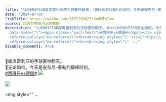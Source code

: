 ```yaml
---
title: "\U0001F53B库库雷利亚的手球要吵翻天。\U0001F53B无论如何，今天是安东尼-泰勒的巅峰时刻。#西班牙vs德国# [图片][图片][图片]"
date: '2024-07-05'
linkTitle: https://weibo.com/1671109627/OmdWTeIxm
source: 包容万物恒河水的微博
description: "\U0001F53B库库雷利亚的手球要吵翻天。<br>\U0001F53B无论如何，今天是安东尼-泰勒的巅峰时刻。<br><a href=\"https://m.weibo.cn/search?containerid=231522type%3D1%26t%3D10%26q%3D%23%E8%A5%BF%E7%8F%AD%E7%89%99vs%E5%BE%B7%E5%9B%BD%23&amp;extparam=%23%E8%A5%BF%E7%8F%AD%E7%89%99vs%E5%BE%B7%E5%9B%BD%23\"
  data-hide=\"\"><span class=\"surl-text\">#西班牙vs德国#</span></a> <img style=\"\" src=\"https://tvax4.sinaimg.cn/large/639b1bfbly1hrdqgcxvhag20vm0hs4r7.gif\"
  referrerpolicy=\"no-referrer\"><br><br><img style=\"\" src=\"https://tvax3.sinaimg.cn/large/639b1bfbly1hrdqfcdv6yj20rs0rsdj4.jpg\"
  referrerpolicy=\"no-referrer\"><br><br><img style=\"\" ..."
disable_comments: true
---
```

🔻库库雷利亚的手球要吵翻天。<br>🔻无论如何，今天是安东尼-泰勒的巅峰时刻。<br><a href="https://m.weibo.cn/search?containerid=231522type%3D1%26t%3D10%26q%3D%23%E8%A5%BF%E7%8F%AD%E7%89%99vs%E5%BE%B7%E5%9B%BD%23&amp;extparam=%23%E8%A5%BF%E7%8F%AD%E7%89%99vs%E5%BE%B7%E5%9B%BD%23" data-hide=""><span class="surl-text">#西班牙vs德国#</span></a> <img style="" src="https://tvax4.sinaimg.cn/large/639b1bfbly1hrdqgcxvhag20vm0hs4r7.gif" referrerpolicy="no-referrer"><br><br><img style="" src="https://tvax3.sinaimg.cn/large/639b1bfbly1hrdqfcdv6yj20rs0rsdj4.jpg" referrerpolicy="no-referrer"><br><br><img style="" ...